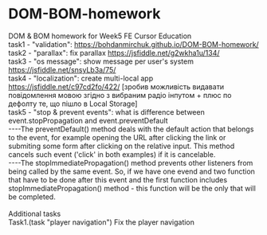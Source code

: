 # DOM-BOM-homework
DOM &amp; BOM homework for Week5 FE Cursor Education <br>
task1 - "validation": https://bohdanmirchuk.github.io/DOM-BOM-homework/ <br>
task2 - "parallax": fix parallax https://jsfiddle.net/g2wkha1u/134/ <br>
task3 - "os message": show message per user's system https://jsfiddle.net/snsyLb3a/75/ <br>
task4 - "localization": create multi-local app https://jsfiddle.net/c97cd2fo/422/ [зробив можливість видавати повідомлення мовою згідно з вибраним радіо інпутом + плюс по дефолту те, що пішло в Local Storage] <br>
task5 - "stop & prevent events": what is difference between event.stopPropagation and event.preventDefault <br>
    ----The preventDefault() method deals with the default action that belongs to the event, for example opening the URL after clicking the link or submiting some form after clicking on the relative input. This method cancels such event ('click' in both examples) if it is cancelable.<br>
    ----The stopImmediatePropagation() method prevents other listeners from being called by the same event. So, if we have one evend and two function that have to be done after this event and the first function includes stopImmediatePropagation() method - this function will be the only that will be completed.<br><br>
    Additional tasks<br>
    Task1.(task "player navigation") Fix the player navigation<br>
